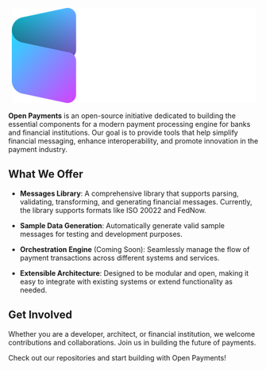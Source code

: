 <p align="center">
  <img src="logo-white.png" />
</p>

**Open Payments** is an open-source initiative dedicated to building the essential components for a modern payment processing engine for banks and financial institutions. Our goal is to provide tools that help simplify financial messaging, enhance interoperability, and promote innovation in the payment industry.

## What We Offer

- **Messages Library**: A comprehensive library that supports parsing, validating, transforming, and generating financial messages. Currently, the library supports formats like ISO 20022 and FedNow.
  
- **Sample Data Generation**: Automatically generate valid sample messages for testing and development purposes.

- **Orchestration Engine** (Coming Soon): Seamlessly manage the flow of payment transactions across different systems and services.

- **Extensible Architecture**: Designed to be modular and open, making it easy to integrate with existing systems or extend functionality as needed.

## Get Involved

Whether you are a developer, architect, or financial institution, we welcome contributions and collaborations. Join us in building the future of payments.

Check out our repositories and start building with Open Payments!
